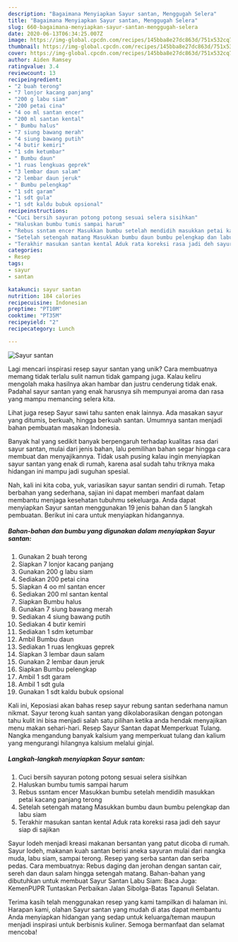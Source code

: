 ```yaml
---
description: "Bagaimana Menyiapkan Sayur santan, Menggugah Selera"
title: "Bagaimana Menyiapkan Sayur santan, Menggugah Selera"
slug: 660-bagaimana-menyiapkan-sayur-santan-menggugah-selera
date: 2020-06-13T06:34:25.007Z
image: https://img-global.cpcdn.com/recipes/145bba8e27dc863d/751x532cq70/sayur-santan-foto-resep-utama.jpg
thumbnail: https://img-global.cpcdn.com/recipes/145bba8e27dc863d/751x532cq70/sayur-santan-foto-resep-utama.jpg
cover: https://img-global.cpcdn.com/recipes/145bba8e27dc863d/751x532cq70/sayur-santan-foto-resep-utama.jpg
author: Aiden Ramsey
ratingvalue: 3.4
reviewcount: 13
recipeingredient:
- "2 buah terong"
- "7 lonjor kacang panjang"
- "200 g labu siam"
- "200 petai cina"
- "4 oo ml santan encer"
- "200 ml santan kental"
- " Bumbu halus"
- "7 siung bawang merah"
- "4 siung bawang putih"
- "4 butir kemiri"
- "1 sdm ketumbar"
- " Bumbu daun"
- "1 ruas lengkuas geprek"
- "3 lembar daun salam"
- "2 lembar daun jeruk"
- " Bumbu pelengkap"
- "1 sdt garam"
- "1 sdt gula"
- "1 sdt kaldu bubuk opsional"
recipeinstructions:
- "Cuci bersih sayuran potong potong sesuai selera sisihkan"
- "Haluskan bumbu tumis sampai harum"
- "Rebus ssntam encer Masukkan bumbu setelah mendidih masukkan petai kacang panjang terong"
- "Setelah setengah matang Masukkan bumbu daun bumbu pelengkap dan labu siam"
- "Terakhir masukan santan kental Aduk rata koreksi rasa jadi deh sayur siap di sajikan"
categories:
- Resep
tags:
- sayur
- santan

katakunci: sayur santan 
nutrition: 184 calories
recipecuisine: Indonesian
preptime: "PT10M"
cooktime: "PT35M"
recipeyield: "2"
recipecategory: Lunch

---
```



![Sayur santan](https://img-global.cpcdn.com/recipes/145bba8e27dc863d/751x532cq70/sayur-santan-foto-resep-utama.jpg)

Lagi mencari inspirasi resep sayur santan yang unik? Cara membuatnya memang tidak terlalu sulit namun tidak gampang juga. Kalau keliru mengolah maka hasilnya akan hambar dan justru cenderung tidak enak. Padahal sayur santan yang enak harusnya sih mempunyai aroma dan rasa yang mampu memancing selera kita.

Lihat juga resep Sayur sawi tahu santen enak lainnya. Ada masakan sayur yang ditumis, berkuah, hingga berkuah santan. Umumnya santan menjadi bahan pembuatan masakan Indonesia.

Banyak hal yang sedikit banyak berpengaruh terhadap kualitas rasa dari sayur santan, mulai dari jenis bahan, lalu pemilihan bahan segar hingga cara membuat dan menyajikannya. Tidak usah pusing kalau ingin menyiapkan sayur santan yang enak di rumah, karena asal sudah tahu triknya maka hidangan ini mampu jadi suguhan spesial.


Nah, kali ini kita coba, yuk, variasikan sayur santan sendiri di rumah. Tetap berbahan yang sederhana, sajian ini dapat memberi manfaat dalam membantu menjaga kesehatan tubuhmu sekeluarga. Anda dapat menyiapkan Sayur santan menggunakan 19 jenis bahan dan 5 langkah pembuatan. Berikut ini cara untuk menyiapkan hidangannya.

<!--inarticleads1-->

##### Bahan-bahan dan bumbu yang digunakan dalam menyiapkan Sayur santan:

1. Gunakan 2 buah terong
1. Siapkan 7 lonjor kacang panjang
1. Gunakan 200 g labu siam
1. Sediakan 200 petai cina
1. Siapkan 4 oo ml santan encer
1. Sediakan 200 ml santan kental
1. Siapkan  Bumbu halus
1. Gunakan 7 siung bawang merah
1. Sediakan 4 siung bawang putih
1. Sediakan 4 butir kemiri
1. Sediakan 1 sdm ketumbar
1. Ambil  Bumbu daun
1. Sediakan 1 ruas lengkuas geprek
1. Siapkan 3 lembar daun salam
1. Gunakan 2 lembar daun jeruk
1. Siapkan  Bumbu pelengkap
1. Ambil 1 sdt garam
1. Ambil 1 sdt gula
1. Gunakan 1 sdt kaldu bubuk opsional


Kali ini, Keposiasi akan bahas resep sayur rebung santan sederhana namun nikmat. Sayur terong kuah santan yang dikolaborasikan dengan potongan tahu kulit ini bisa menjadi salah satu pilihan ketika anda hendak menyajikan menu makan sehari-hari. Resep Sayur Santan dapat Memperkuat Tulang. Nangka mengandung banyak kalsium yang memperkuat tulang dan kalium yang mengurangi hilangnya kalsium melalui ginjal. 

<!--inarticleads2-->

##### Langkah-langkah menyiapkan Sayur santan:

1. Cuci bersih sayuran potong potong sesuai selera sisihkan
1. Haluskan bumbu tumis sampai harum
1. Rebus ssntam encer Masukkan bumbu setelah mendidih masukkan petai kacang panjang terong
1. Setelah setengah matang Masukkan bumbu daun bumbu pelengkap dan labu siam
1. Terakhir masukan santan kental Aduk rata koreksi rasa jadi deh sayur siap di sajikan


Sayur lodeh menjadi kreasi makanan bersantan yang patut dicoba di rumah. Sayur lodeh, makanan kuah santan berisi aneka sayuran mulai dari nangka muda, labu siam, sampai terong. Resep yang serba santan dan serba pedas. Cara membuatnya: Rebus daging dan jerohan dengan santan cair, sereh dan daun salam hingga setengah matang. Bahan-bahan yang dibutuhkan untuk membuat Sayur Santan Labu Siam: Baca Juga: KemenPUPR Tuntaskan Perbaikan Jalan Sibolga-Batas Tapanuli Selatan. 

Terima kasih telah menggunakan resep yang kami tampilkan di halaman ini. Harapan kami, olahan Sayur santan yang mudah di atas dapat membantu Anda menyiapkan hidangan yang sedap untuk keluarga/teman maupun menjadi inspirasi untuk berbisnis kuliner. Semoga bermanfaat dan selamat mencoba!
